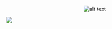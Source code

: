 
‎ ‎  ‎  ‎  ‎  ‎  ‎ ‎  ‎  ‎  ‎  ‎  ‎ ‎  ‎  ‎  ‎  ‎  ‎ ‎  ‎  ‎  ‎‎ ‎  ‎  ‎  ‎  ‎  ‎ ‎  ‎  ‎  ‎‎ ‎  ‎  ‎  ‎  ‎  ‎ ‎  ‎  ‎  ‎‎ ‎  ‎  ‎  ‎  ‎  ‎ ‎  ‎  ‎  ‎‎‎  ![alt text](https://files.catbox.moe/zrtdw3.gif)

![](https://komarev.com/ghpvc/?username=boothiIl&color=e22a1a&style=plastic&label=⌖&base=100)

